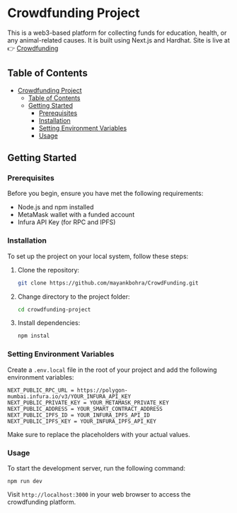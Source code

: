 # Crowdfunding Project

This is a web3-based platform for collecting funds for education, health, or any animal-related causes. It is built using Next.js and Hardhat.
Site is live at 👉 [Crowdfunding](https://crowd-funding-sigma.vercel.app/)

## Table of Contents

- [Crowdfunding Project](#crowdfunding-project)
  - [Table of Contents](#table-of-contents)
  - [Getting Started](#getting-started)
    - [Prerequisites](#prerequisites)
    - [Installation](#installation)
    - [Setting Environment Variables](#setting-environment-variables)
    - [Usage](#usage)

## Getting Started

### Prerequisites

Before you begin, ensure you have met the following requirements:

- Node.js and npm installed
- MetaMask wallet with a funded account
- Infura API Key (for RPC and IPFS)

### Installation

To set up the project on your local system, follow these steps:

1. Clone the repository:

   ```bash
   git clone https://github.com/mayankbohra/CrowdFunding.git
    ```

2. Change directory to the project folder:
   
   ```bash
   cd crowdfunding-project
    ```

3. Install dependencies:

    ```bash
    npm instal
    ```

### Setting Environment Variables
Create a `.env.local` file in the root of your project and add the following environment variables:
    
    NEXT_PUBLIC_RPC_URL = https://polygon-mumbai.infura.io/v3/YOUR_INFURA_API_KEY
    NEXT_PUBLIC_PRIVATE_KEY = YOUR_METAMASK_PRIVATE_KEY
    NEXT_PUBLIC_ADDRESS = YOUR_SMART_CONTRACT_ADDRESS
    NEXT_PUBLIC_IPFS_ID = YOUR_INFURA_IPFS_API_ID
    NEXT_PUBLIC_IPFS_KEY = YOUR_INFURA_IPFS_API_KEY
Make sure to replace the placeholders with your actual values.

### Usage
To start the development server, run the following command:

    npm run dev

Visit `http://localhost:3000` in your web browser to access the crowdfunding platform.
